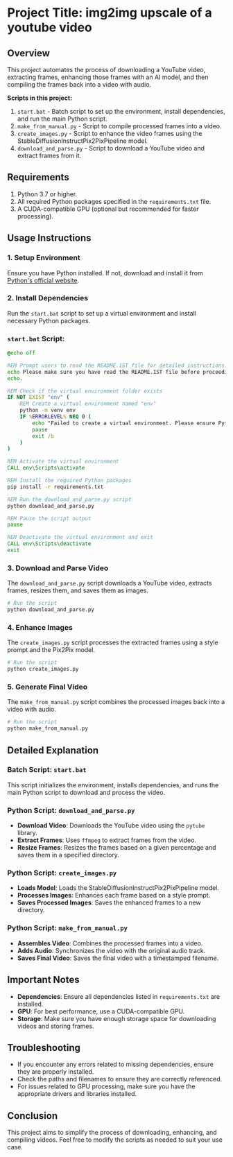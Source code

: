 # Project Title: img2img upscale of a youtube video

## Overview

This project automates the process of downloading a YouTube video, extracting frames, enhancing those frames with an AI model, and then compiling the frames back into a video with audio.

**Scripts in this project:**
1. `start.bat` - Batch script to set up the environment, install dependencies, and run the main Python script.
2. `make_from_manual.py` - Script to compile processed frames into a video.
3. `create_images.py` - Script to enhance the video frames using the StableDiffusionInstructPix2PixPipeline model.
4. `download_and_parse.py` - Script to download a YouTube video and extract frames from it.

## Requirements

1. Python 3.7 or higher.
2. All required Python packages specified in the `requirements.txt` file.
3. A CUDA-compatible GPU (optional but recommended for faster processing).

## Usage Instructions

### 1. Setup Environment

Ensure you have Python installed. If not, download and install it from [Python's official website](https://www.python.org/).

### 2. Install Dependencies

Run the `start.bat` script to set up a virtual environment and install necessary Python packages.

### `start.bat` Script:

```bat
@echo off

REM Prompt users to read the README.1ST file for detailed instructions.
echo Please make sure you have read the README.1ST file before proceeding.
echo.

REM Check if the virtual environment folder exists
IF NOT EXIST "env" (
    REM Create a virtual environment named "env"
    python -m venv env
    IF %ERRORLEVEL% NEQ 0 (
        echo "Failed to create a virtual environment. Please ensure Python is installed."
        pause
        exit /b
    )
)

REM Activate the virtual environment
CALL env\Scripts\activate

REM Install the required Python packages
pip install -r requirements.txt

REM Run the download_and_parse.py script
python download_and_parse.py

REM Pause the script output
pause

REM Deactivate the virtual environment and exit
CALL env\Scripts\deactivate
exit
```

### 3. Download and Parse Video

The `download_and_parse.py` script downloads a YouTube video, extracts frames, resizes them, and saves them as images.

```sh
# Run the script
python download_and_parse.py
```

### 4. Enhance Images

The `create_images.py` script processes the extracted frames using a style prompt and the Pix2Pix model.

```sh
# Run the script
python create_images.py
```

### 5. Generate Final Video

The `make_from_manual.py` script combines the processed images back into a video with audio.

```sh
# Run the script
python make_from_manual.py
```

## Detailed Explanation

### Batch Script: `start.bat`

This script initializes the environment, installs dependencies, and runs the main Python script to download and process the video.

### Python Script: `download_and_parse.py`

- **Download Video**: Downloads the YouTube video using the `pytube` library.
- **Extract Frames**: Uses `ffmpeg` to extract frames from the video.
- **Resize Frames**: Resizes the frames based on a given percentage and saves them in a specified directory.

### Python Script: `create_images.py`

- **Loads Model**: Loads the StableDiffusionInstructPix2PixPipeline model.
- **Processes Images**: Enhances each frame based on a style prompt.
- **Saves Processed Images**: Saves the enhanced frames to a new directory.

### Python Script: `make_from_manual.py`

- **Assembles Video**: Combines the processed frames into a video.
- **Adds Audio**: Synchronizes the video with the original audio track.
- **Saves Final Video**: Saves the final video with a timestamped filename.

## Important Notes

- **Dependencies**: Ensure all dependencies listed in `requirements.txt` are installed.
- **GPU**: For best performance, use a CUDA-compatible GPU.
- **Storage**: Make sure you have enough storage space for downloading videos and storing frames.

## Troubleshooting

- If you encounter any errors related to missing dependencies, ensure they are properly installed.
- Check the paths and filenames to ensure they are correctly referenced.
- For issues related to GPU processing, make sure you have the appropriate drivers and libraries installed.

## Conclusion

This project aims to simplify the process of downloading, enhancing, and compiling videos. Feel free to modify the scripts as needed to suit your use case.
